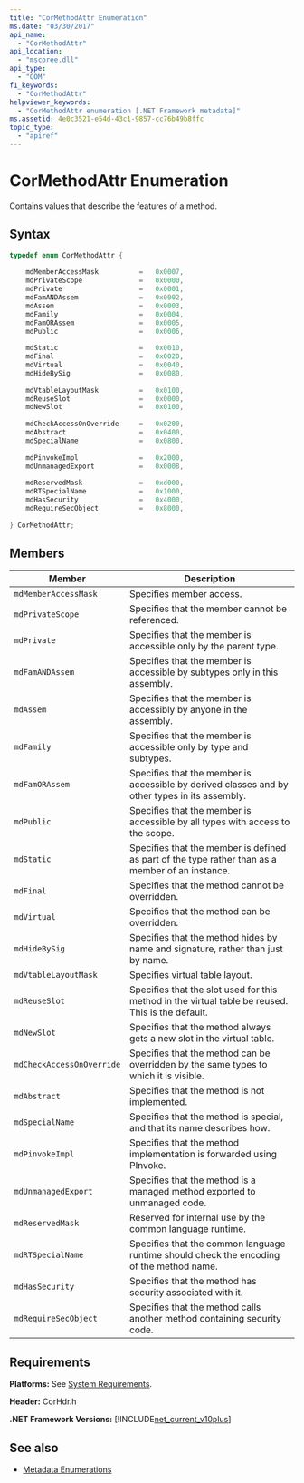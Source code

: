 ```yaml
---
title: "CorMethodAttr Enumeration"
ms.date: "03/30/2017"
api_name: 
  - "CorMethodAttr"
api_location: 
  - "mscoree.dll"
api_type: 
  - "COM"
f1_keywords: 
  - "CorMethodAttr"
helpviewer_keywords: 
  - "CorMethodAttr enumeration [.NET Framework metadata]"
ms.assetid: 4e0c3521-e54d-43c1-9857-cc76b49b8ffc
topic_type: 
  - "apiref"
---
```

# CorMethodAttr Enumeration
Contains values that describe the features of a method.  
  
## Syntax  
  
```cpp  
typedef enum CorMethodAttr {  
  
    mdMemberAccessMask          =   0x0007,  
    mdPrivateScope              =   0x0000,  
    mdPrivate                   =   0x0001,  
    mdFamANDAssem               =   0x0002,  
    mdAssem                     =   0x0003,  
    mdFamily                    =   0x0004,  
    mdFamORAssem                =   0x0005,  
    mdPublic                    =   0x0006,  
  
    mdStatic                    =   0x0010,  
    mdFinal                     =   0x0020,  
    mdVirtual                   =   0x0040,  
    mdHideBySig                 =   0x0080,  
  
    mdVtableLayoutMask          =   0x0100,  
    mdReuseSlot                 =   0x0000,  
    mdNewSlot                   =   0x0100,  
  
    mdCheckAccessOnOverride     =   0x0200,  
    mdAbstract                  =   0x0400,  
    mdSpecialName               =   0x0800,  
  
    mdPinvokeImpl               =   0x2000,  
    mdUnmanagedExport           =   0x0008,  
  
    mdReservedMask              =   0xd000,  
    mdRTSpecialName             =   0x1000,  
    mdHasSecurity               =   0x4000,  
    mdRequireSecObject          =   0x8000,  
  
} CorMethodAttr;  
```  
  
## Members  
  
|Member|Description|  
|------------|-----------------|  
|`mdMemberAccessMask`|Specifies member access.|  
|`mdPrivateScope`|Specifies that the member cannot be referenced.|  
|`mdPrivate`|Specifies that the member is accessible only by the parent type.|  
|`mdFamANDAssem`|Specifies that the member is accessible by subtypes only in this assembly.|  
|`mdAssem`|Specifies that the member is accessibly by anyone in the assembly.|  
|`mdFamily`|Specifies that the member is accessible only by type and subtypes.|  
|`mdFamORAssem`|Specifies that the member is accessible by derived classes and by other types in its assembly.|  
|`mdPublic`|Specifies that the member is accessible by all types with access to the scope.|  
|`mdStatic`|Specifies that the member is defined as part of the type rather than as a member of an instance.|  
|`mdFinal`|Specifies that the method cannot be overridden.|  
|`mdVirtual`|Specifies that the method can be overridden.|  
|`mdHideBySig`|Specifies that the method hides by name and signature, rather than just by name.|  
|`mdVtableLayoutMask`|Specifies virtual table layout.|  
|`mdReuseSlot`|Specifies that the slot used for this method in the virtual table be reused. This is the default.|  
|`mdNewSlot`|Specifies that the method always gets a new slot in the virtual table.|  
|`mdCheckAccessOnOverride`|Specifies that the method can be overridden by the same types to which it is visible.|  
|`mdAbstract`|Specifies that the method is not implemented.|  
|`mdSpecialName`|Specifies that the method is special, and that its name describes how.|  
|`mdPinvokeImpl`|Specifies that the method implementation is forwarded using PInvoke.|  
|`mdUnmanagedExport`|Specifies that the method is a managed method exported to unmanaged code.|  
|`mdReservedMask`|Reserved for internal use by the common language runtime.|  
|`mdRTSpecialName`|Specifies that the common language runtime should check the encoding of the method name.|  
|`mdHasSecurity`|Specifies that the method has security associated with it.|  
|`mdRequireSecObject`|Specifies that the method calls another method containing security code.|  
  
## Requirements  
 **Platforms:** See [System Requirements](../../../../docs/framework/get-started/system-requirements.md).  
  
 **Header:** CorHdr.h  
  
 **.NET Framework Versions:** [!INCLUDE[net_current_v10plus](../../../../includes/net-current-v10plus-md.md)]  
  
## See also

- [Metadata Enumerations](../../../../docs/framework/unmanaged-api/metadata/metadata-enumerations.md)
